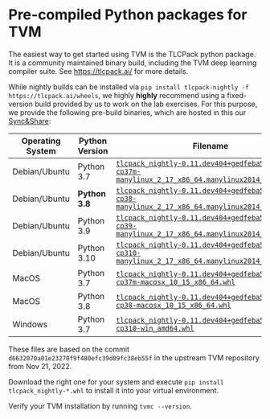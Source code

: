 # Pre-compiled Python packages for TVM

The easiest way to get started using TVM is the TLCPack python package. It is a community maintained binary build, including the TVM deep learning compiler suite. See https://tlcpack.ai/ for more details.

While nightly builds can be installed via `pip install tlcpack-nightly -f https://tlcpack.ai/wheels`, we highly **highly** recommend using a fixed-version build provided by us to work on the lab exercises. For this purpose, we provide the following pre-build binaries, which are hosted in this our [Sync&Share](https://syncandshare.lrz.de/getlink/fi8iHVDmnCY9DSPntsdZQV/tlcpack):

| Operating System | Python Version | Filename                                                                                                                                                                                                                                                               |
|------------------|----------------|------------------------------------------------------------------------------------------------------------------------------------------------------------------------------------------------------------------------------------------------------------------------|
| Debian/Ubuntu    | Python 3.7     | [`tlcpack_nightly-0.11.dev404+gedfeba5c3-cp37-cp37m-manylinux_2_17_x86_64.manylinux2014_x86_64.whl`](https://syncandshare.lrz.de/dl/fi8iHVDmnCY9DSPntsdZQV/tlcpack/tlcpack_nightly-0.11.dev404+gedfeba5c3-cp37-cp37m-manylinux_2_17_x86_64.manylinux2014_x86_64.whl)   |
| Debian/Ubuntu    | **Python 3.8** | [`tlcpack_nightly-0.11.dev404+gedfeba5c3-cp38-cp38-manylinux_2_17_x86_64.manylinux2014_x86_64.whl`](https://syncandshare.lrz.de/dl/fi8iHVDmnCY9DSPntsdZQV/tlcpack/tlcpack_nightly-0.11.dev404+gedfeba5c3-cp38-cp38-manylinux_2_17_x86_64.manylinux2014_x86_64.whl)     |
| Debian/Ubuntu    | Python 3.9     | [`tlcpack_nightly-0.11.dev404+gedfeba5c3-cp39-cp39-manylinux_2_17_x86_64.manylinux2014_x86_64.whl`](https://syncandshare.lrz.de/dl/fi8iHVDmnCY9DSPntsdZQV/tlcpack/tlcpack_nightly-0.11.dev404+gedfeba5c3-cp39-cp39-manylinux_2_17_x86_64.manylinux2014_x86_64.whl)     |
| Debian/Ubuntu    | Python 3.10    | [`tlcpack_nightly-0.11.dev404+gedfeba5c3-cp310-cp310-manylinux_2_17_x86_64.manylinux2014_x86_64.whl`](https://syncandshare.lrz.de/dl/fi8iHVDmnCY9DSPntsdZQV/tlcpack/tlcpack_nightly-0.11.dev404+gedfeba5c3-cp310-cp310-manylinux_2_17_x86_64.manylinux2014_x86_64.whl) |
| MacOS            | Python 3.7     | [`tlcpack_nightly-0.11.dev404+gedfeba5c3-cp37-cp37m-macosx_10_15_x86_64.whl`](https://syncandshare.lrz.de/dl/fi8iHVDmnCY9DSPntsdZQV/tlcpack/tlcpack_nightly-0.11.dev404+gedfeba5c3-cp37-cp37m-macosx_10_15_x86_64.whl)                                                 |
| MacOS            | Python 3.8     | [`tlcpack_nightly-0.11.dev404+gedfeba5c3-cp38-cp38-macosx_10_15_x86_64.whl`](https://syncandshare.lrz.de/dl/fi8iHVDmnCY9DSPntsdZQV/tlcpack/tlcpack_nightly-0.11.dev404+gedfeba5c3-cp38-cp38-macosx_10_15_x86_64.whl)                                                   |
| Windows          | Python 3.7     | [`tlcpack_nightly-0.11.dev404+gedfeba5c3-cp310-cp310-win_amd64.whl`](https://syncandshare.lrz.de/dl/fi8iHVDmnCY9DSPntsdZQV/tlcpack/tlcpack_nightly-0.11.dev404+gedfeba5c3-cp310-cp310-win_amd64.whl)                                                                   |

These files are based on the commit `d6632070a01e23270f9f480efc39d09fc38eb55f` in the upstream TVM repository from Nov 21, 2022.

Download the right one for your system and execute `pip install tlcpack_nightly-*.whl` to install it into your virtual environment.

Verify your TVM installation by running `tvmc --version`.
